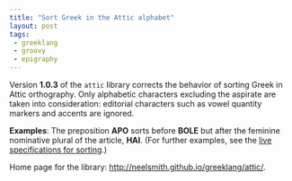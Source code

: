 ```yaml
---
title: "Sort Greek in the Attic alphabet"
layout: post
tags:
 - greeklang
 - groovy
 - epigraphy
---
```






Version **1.0.3** of the `attic` library corrects the behavior of sorting Greek in Attic orthography.  Only alphabetic characters excluding the aspirate are taken into consideration: editorial characters such as vowel quantity markers and accents are ignored.

**Examples**:  The preposition <strong>APO</strong> sorts before <strong>BOLE</strong> but after the feminine nominative plural of the article, <strong>HAI</strong>.  (For further examples, see the [live specifications for sorting](http://neelsmith.github.io/greeklang/attic/documentation/orthography/AtticSort.html).)

Home page for the library: <http://neelsmith.github.io/greeklang/attic/>.
